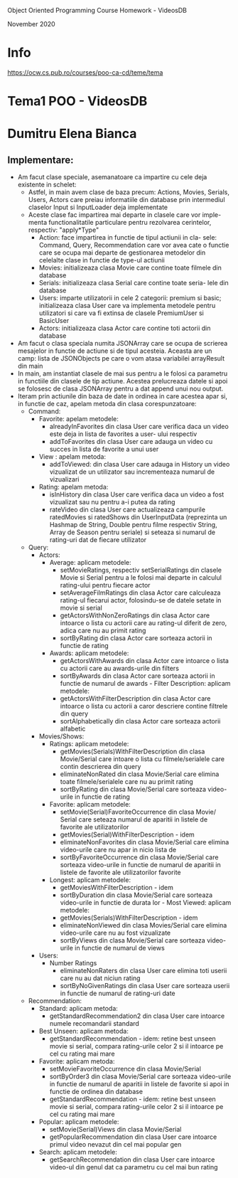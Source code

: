 Object Oriented Programming Course
Homework - VideosDB

November 2020

# Info
https://ocw.cs.pub.ro/courses/poo-ca-cd/teme/tema

# Tema1 POO - VideosDB
# Dumitru Elena Bianca

## Implementare:
- Am facut clase speciale, asemanatoare ca impartire cu cele deja existente in 
schelet: 
	- Astfel, in main avem clase de baza precum: Actions, Movies, Serials,
	Users, Actors care preiau informatiile din database prin intermediul
	claselor Input si InputLoader deja implementate
	- Aceste clase fac impartirea mai departe in clasele care vor imple-
	menta functionalitatile particulare pentru rezolvarea cerintelor, 
	respectiv: "apply*Type"
		- Action: face impartirea in functie de tipul actiunii in cla-
			sele: Command, Query, Recommendation care vor avea cate
			o functie care se ocupa mai departe de gestionarea
			metodelor din celelalte clase in functie de type-ul
			actiunii
		- Movies: initializeaza clasa Movie care contine toate filmele
			din database
		- Serials: initializeaza clasa Serial care contine toate seria-
			lele din database
		- Users: imparte utilizatorii in cele 2 categorii: premium si
			basic; initializeaza clasa User care va implementa
			metodele pentru utilizatori si care va fi extinsa de
			clasele PremiumUser si BasicUser
		- Actors: initializeaza clasa Actor care contine toti actorii 
			din database
- Am facut o clasa speciala numita JSONArray care se ocupa de scrierea mesajelor
in functie de actiune si de tipul acesteia. Aceasta are un camp: lista de 
JSONObjects pe care o vom atasa variabilei arrayResult din main 
- In main, am instantiat clasele de mai sus pentru a le folosi ca parametru
in functiile din clasele de tip actiune. Acestea prelucreaza datele si apoi
se folosesc de clasa JSONArray pentru a dat append unui nou output.
- Iteram prin actiunile din baza de date in ordinea in care acestea apar si, in
functie de caz, apelam metoda din clasa corespunzatoare:
	- Command: 
		- Favorite: apelam metodele:
			- alreadyInFavorites din clasa User care verifica daca
				un video este deja in lista de favorites a user-
				ului respectiv
			- addToFavorites din clasa User care adauga un video cu
 				succes in lista de favorite a unui user
		- View : apelam metoda:
			- addToViewed: din clasa User care adauga in History un
 				video vizualizat de un utilizator sau 
				incrementeaza numarul de vizualizari
		- Rating: apelam metoda:	
			- isInHistory din clasa User care verifica daca un video
				a fost vizualizat sau nu pentru a-i putea da
				rating 
			- rateVideo din clasa User care actualizeaza campurile
				ratedMovies si ratedShows din UserInputData
				(reprezinta un Hashmap de String, Double pentru
				filme respectiv String, Array de Season pentru
 				seriale) si seteaza si numarul de rating-uri
				dat de fiecare utilizator
	- Query: 
		- Actors: 	
			- Average: aplicam metodele:
				- setMovieRatings, respectiv setSerialRatings din clasele Movie si Serial pentru a le folosi mai departe in calculul
			      rating-ului pentru fiecare actor
				- setAverageFilmRatings din clasa Actor care calculeaza
			      rating-ul fiecarui actor, folosindu-se de datele setate in movie
			      si serial
				- getActorsWithNonZeroRatings din clasa Actor care 
			      intoarce o lista cu actorii care au rating-ul diferit de zero,
			      adica care nu au primit rating
				* sortByRating din clasa Actor care sorteaza actorii in
			      functie de rating
			- Awards: aplicam metodele:
				- getActorsWithAwards din clasa Actor care intoarce o
			      lista cu actorii care au awards-urile din filters
				- sortByAwards din clasa Actor care sorteaza actorii in 
			      functie de numarul de awards
						- Filter Description: aplicam metodele:
				- getActorsWithFilterDescription din clasa Actor care
			      intoarce o lista cu actorii a caror descriere contine filtrele
			      din query
				- sortAlphabetically din clasa Actor care sorteaza
			      actorii alfabetic
		- Movies/Shows: 
			- Ratings: aplicam metodele:
				- getMovies(Serials)WithFilterDescription din clasa
				Movie/Serial care intoare o lista cu filmele/serialele
				care contin descrierea din query
				- eliminateNonRated din clasa Movie/Serial care elimina
				toate filmele/serialele care nu au primit rating
				- sortByRating din clasa Movie/Serial care sorteaza
				video-urile in functie de rating
			- Favorite: aplicam metodele:
				- setMovie(Serial)FavoriteOccurrence din clasa Movie/
				Serial care seteaza numarul de aparitii in listele
				de favorite ale utilizatorilor
				- getMovies(Serial)WithFilterDescription - idem
				- eliminateNonFavorites din clasa Movie/Serial care 
				elimina video-urile care nu apar in nicio lista de
				- sortByFavoriteOccurrence din clasa Movie/Serial 
				care sorteaza video-urile in functie de numarul de 
				aparitii in listele de favorite ale utilizatorilor
				favorite
			- Longest: aplicam metodele:
				- getMoviesWithFilterDescription - idem
				- sortByDuration din clasa Movie/Serial care sorteaza 
				video-urile in functie de durata lor 
						- Most Viewed: aplicam metodele:
				- getMovies(Serials)WithFilterDescription - idem
				- eliminateNonViewed din clasa Movies/Serial care 
				elimina video-urile care nu au fost vizualizate
				- sortByViews din clasa Movie/Serial care sorteaza 
				video-urile in functie de numarul de views
		- Users:
			- Number Ratings
				- eliminateNonRaters din clasa User care elimina toti
				userii care nu au dat niciun rating
				- sortByNoGivenRatings din clasa User care sorteaza
				userii in functie de numarul de rating-uri date
	- Recommendation:
		- Standard: aplicam metoda:
 			- getStandardRecommendation2 din clasa User care 
			intoarce numele recomandarii standard
		- Best Unseen: aplicam metoda:
			- getStandardRecommendation - idem: retine best unseen
			movie si serial, compara rating-urile celor 2 si 
			il intoarce pe cel cu rating mai mare
		- Favorite: aplicam metoda: 
			- setMovieFavoriteOccurrence din clasa Movie/Serial 
			- sortByOrder3 din clasa Movie/Serial care sorteaza
			video-urile in functie de numarul de aparitii in 
			listele de favorite si apoi in functie de ordinea din
			database
			- getStandardRecommendation - idem: retine best unseen
			movie si serial, compara rating-urile celor 2 si 
			il intoarce pe cel cu rating mai mare
		- Popular: aplicam metodele: 
			- setMovie(Serial)Views din clasa Movie/Serial
			- getPopularRecommendation din clasa User care intoarce
			primul video nevazut din cel mai popular gen
		- Search: aplicam metodele:
			- getSearchRecommendation din clasa User care intoarce
			video-ul din genul dat ca parametru cu cel mai bun
			rating
